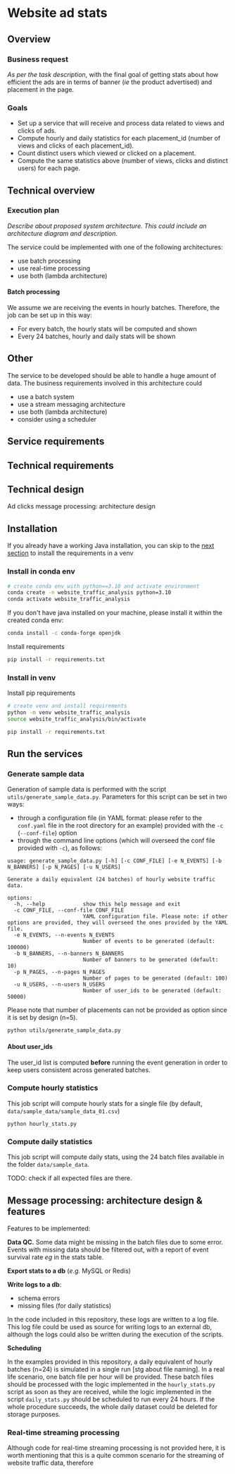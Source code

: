 # Website ad stats

## Overview

### Business request

_As per the task description_, with the final goal of getting stats about how efficient the ads are in terms of banner (_ie_ the product advertised) and placement in the page.

### Goals

- Set up a service that will receive and process data related to views and clicks of ads.  
- Compute hourly and daily statistics for each placement_id (number of views and clicks of each placement_id).
- Count distinct users which viewed or clicked on a placement.
- Compute the same statistics above (number of views, clicks and distinct users) for each page.

## Technical overview

### Execution plan

_Describe about proposed system architecture. This could include an architecture diagram and description._

The service could be implemented with one of the following architectures:

- use batch processing
- use real-time processing
- use both (lambda architecture)

#### Batch processing

We assume we are receiving the events in hourly batches. Therefore, the job can be set up in this way:
- For every batch, the hourly stats will be computed and shown
- Every 24 batches, hourly and daily stats will be shown


## Other

The service to be developed should be able to handle a huge amount of data. The business requirements involved in this architecture could

- use a batch system
- use a stream messaging architecture
- use both (lambda architecture)
- consider using a scheduler

## Service requirements

## Technical requirements

## Technical design

Ad clicks message processing: architecture design

## Installation

If you already have a working Java installation, you can skip to the [next section](#install-in-venv) to install the requirements in a venv

### Install in conda env

```bash
# create conda env with python==3.10 and activate environment
conda create -n website_traffic_analysis python=3.10
conda activate website_traffic_analysis
```

If you don't have java installed on your machine, please install it within the created conda env:

```bash
conda install -c conda-forge openjdk
```

Install requirements

```bash
pip install -r requirements.txt
```

### Install in venv

Install pip requirements

```bash
# create venv and install requirements
python -m venv website_traffic_analysis
source website_traffic_analysis/bin/activate

pip install -r requirements.txt
```

## Run the services

### Generate sample data

Generation of sample data is performed with the script `utils/generate_sample_data.py`. Parameters for this script can be set in two ways:

- through a configuration file (in YAML format: please refer to the `conf.yaml` file in the root directory for an example) provided with the `-c` (`--conf-file`) option
- through the command line options (which will overseed the conf file provided with `-c`), as follows: 

```
usage: generate_sample_data.py [-h] [-c CONF_FILE] [-e N_EVENTS] [-b N_BANNERS] [-p N_PAGES] [-u N_USERS]

Generate a daily equivalent (24 batches) of hourly website traffic data.

options:
  -h, --help            show this help message and exit
  -c CONF_FILE, --conf-file CONF_FILE
                        YAML configuration file. Please note: if other options are provided, they will overseed the ones provided by the YAML file.
  -e N_EVENTS, --n-events N_EVENTS
                        Number of events to be generated (default: 100000)
  -b N_BANNERS, --n-banners N_BANNERS
                        Number of banners to be generated (default: 10)
  -p N_PAGES, --n-pages N_PAGES
                        Number of pages to be generated (default: 100)
  -u N_USERS, --n-users N_USERS
                        Number of user_ids to be generated (default: 50000)
```

Please note that number of placements can not be provided as option since it is set by design (n=5).

```bash
python utils/generate_sample_data.py
```

#### About user_ids

The user_id list is computed **before** running the event generation in order to keep users consistent across generated batches. 

### Compute hourly statistics

This job script will compute hourly stats for a single file (by default, `data/sample_data/sample_data_01.csv`)

```
python hourly_stats.py
```

### Compute daily statistics

This job script will compute daily stats, using the 24 batch files available in the folder `data/sample_data`.

TODO: check if all expected files are there.


## Message processing: architecture design & features

Features to be implemented:

**Data QC.** Some data might be missing in the batch files due to some error. Events with missing data should be filtered out, with a report of event survival rate _eg_ in the stats table.

**Export stats to a db** (_e.g._ MySQL or Redis)

**Write logs to a db**:
  - schema errors
  - missing files (for daily statistics)

In the code included in this repository, these logs are written to a log file. This log file could be used as source for writing logs to an external db, although the logs could also be written during the execution of the scripts.

**Scheduling**

In the examples provided in this repository, a daily equivalent of hourly batches (n=24) is simulated in a single run [stg about file naming]. In a real life scenario, one batch file per hour will be provided. These batch files should be processed with the logic implemented in the `hourly_stats.py` script as soon as they are received, while the logic implemented in the script `daily_stats.py` should be scheduled to run every 24 hours. If the whole procedure succeeds, the whole daily dataset could be deleted for storage purposes.

### Real-time streaming processing

Although code for real-time streaming processing is not provided here, it is worth mentioning that this is a quite common scenario for the streaming of website traffic data, therefore 